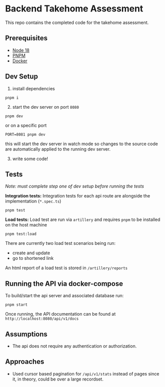 # Backend Takehome Assessment

This repo contains the completed code for the takehome assessment.

## Prerequisites

- [Node 18](https://nodejs.org/en/download)
- [PNPM](https://pnpm.io/installation)
- [Docker](https://docs.docker.com/engine/install/)

## Dev Setup

1. install dependencies

```
pnpm i
```

2. start the dev server on port `8080`

```
pnpm dev
```

or on a specific port

```
PORT=8081 pnpm dev
```

this will start the dev server in watch mode so changes to the source code are automatically applied to the running dev server.

3. write some code!

## Tests

_Note: must complete step one of dev setup before running the tests_

**Integration tests:**
Integration tests for each api route are alongside the implementation (`*.spec.ts`)

```
pnpm test
```

**Load tests:**
Load test are run via `artillery` and requires `pnpm` to be installed on the host machine

```
pnpm test:load
```

There are currently two load test scenarios being run:

- create and update
- go to shortened link

An html report of a load test is stored in `/artillery/reports`

## Running the API via docker-compose

To build/start the api server and associated database run:

```
pnpm start
```

Once running, the API documentation can be found at `http://localhost:8080/api/v1/docs`

## Assumptions

- The api does not require any authentication or authorization.

## Approaches

- Used cursor based pagination for `/api/v1/stats` instead of pages since it, in theory, could be over a large recordset.
